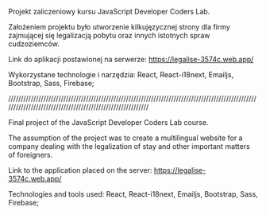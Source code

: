 Projekt zaliczeniowy kursu JavaScript Developer Coders Lab.

Założeniem projektu było utworzenie kilkujęzycznej strony dla firmy zajmującej się legalizacją pobytu oraz
innych istotnych spraw cudzoziemców.

Link do aplikacji postawionej na serwerze: https://legalise-3574c.web.app/

Wykorzystane technologie i narzędzia:
React, React-i18next, Emailjs, Bootstrap, Sass, Firebase;

///////////////////////////////////////////////////////////////////////////////////////////////////////////////////////////////////////////////////////////

Final project of the JavaScript Developer Coders Lab course.

The assumption of the project was to create a multilingual website for a company dealing with the legalization of stay and
other important matters of foreigners.

Link to the application placed on the server: https://legalise-3574c.web.app/

Technologies and tools used:
React, React-i18next, Emailjs, Bootstrap, Sass, Firebase;

